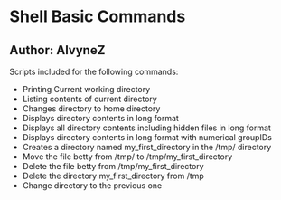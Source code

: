 # Shell Basic Commands
## Author: AlvyneZ
Scripts included for the following commands:  
- Printing Current working directory
- Listing contents of current directory
- Changes directory to home directory
- Displays directory contents in long format
- Displays all directory contents including hidden files in long format
- Displays directory contents in long format with numerical groupIDs
- Creates a directory named my_first_directory in the /tmp/ directory
- Move the file betty from /tmp/ to /tmp/my_first_directory
- Delete the file betty from /tmp/my_first_directory
- Delete the directory my_first_directory from /tmp
- Change directory to the previous one
